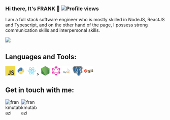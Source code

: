 ### Hi there, It's FRANK 👋 ![Profile views](https://gpvc.arturio.dev/MCFrank16)

I am a full stack software engineer who is mostly skilled in NodeJS, ReactJS and Typescript, and on the other hand of the page, I possess strong communication skills and interpersonal skills.

![](https://github-readme-stats.vercel.app/api?username=MCFrank16&show_icons=true&count_private=true&theme=radical)

## Languages and Tools:
<code><img height="30" src="https://raw.githubusercontent.com/github/explore/80688e429a7d4ef2fca1e82350fe8e3517d3494d/topics/javascript/javascript.png"></code>
<code><img height="30" src="https://raw.githubusercontent.com/github/explore/80688e429a7d4ef2fca1e82350fe8e3517d3494d/topics/python/python.png"></code>
<code><img height="30" src="https://raw.githubusercontent.com/github/explore/80688e429a7d4ef2fca1e82350fe8e3517d3494d/topics/react/react.png"></code>>
<code><img height="30" src="https://raw.githubusercontent.com/github/explore/80688e429a7d4ef2fca1e82350fe8e3517d3494d/topics/nodejs/nodejs.png"></code>
<code><img height="30" src="https://raw.githubusercontent.com/github/explore/5c058a388828bb5fde0bcafd4bc867b5bb3f26f3/topics/graphql/graphql.png"></code>
<code><img height="30" src="https://raw.githubusercontent.com/github/explore/80688e429a7d4ef2fca1e82350fe8e3517d3494d/topics/mysql/mysql.png"></code>
<code><img height="30" src="https://raw.githubusercontent.com/github/explore/80688e429a7d4ef2fca1e82350fe8e3517d3494d/topics/postgresql/postgresql.png"></code>
<code><img height="30" src="https://raw.githubusercontent.com/github/explore/80688e429a7d4ef2fca1e82350fe8e3517d3494d/topics/git/git.png"></code>

## Get in touch with me:

<a href="https://www.linkedin.com/in/frank-c-mutabazi-32a1b1183/">
  <img align="left" alt="frankmutabazi" width="50px" src="https://www.iconfinder.com/icons/5869369/download/svg/512" />
</a>

<a href="https://twitter.com/Mecfrank16">
  <img align="left" alt="frankmutabazi" width="50px" src="https://www.iconfinder.com/icons/5869367/download/svg/512" />
</a>
<br>
<br>
